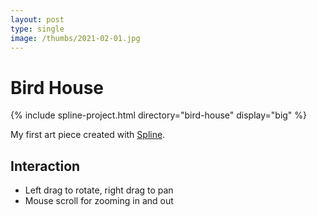 ```yaml
---
layout: post
type: single
image: /thumbs/2021-02-01.jpg
---
```


# Bird House

{% include spline-project.html directory="bird-house" display="big" %}

My first art piece created with [Spline](https://spline.design).

## Interaction

- Left drag to rotate, right drag to pan
- Mouse scroll for zooming in and out
